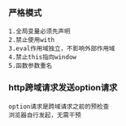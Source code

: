 ### 严格模式

```
1.全局变量必须先声明
2.禁止使用with
3.eval作用域独立，不影响外部作用域
4.禁止this指向window
5.函数参数重名

```



### http跨域请求发送option请求

```
option请求是跨域请求之前的预检查
浏览器自行发起，无需干预
```

